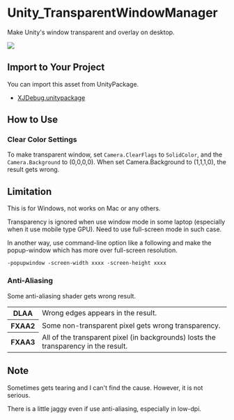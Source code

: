# Unity_TransparentWindowManager

Make Unity's window transparent and overlay on desktop.

![](https://github.com/XJINE/Unity_TransparentWindowManager/blob/master/screenshot.png)

## Import to Your Project

You can import this asset from UnityPackage.

- [XJDebug.unitypackage](https://github.com/XJINE/Unity_XJDebug/blob/master/TransparentWindowManager.unitypackage)

## How to Use

### Clear Color Settings

To make transparent window, set ``Camera.ClearFlags`` to ``SolidColor``, and the ``Camera.Background`` to (0,0,0,0).
When set Camera.Background to (1,1,1,0), the result gets wrong.

## Limitation

This is for Windows, not works on Mac or any others.

Transparency is ignored when use window mode in some laptop (especially when it use mobile type GPU).
Need to use full-screen mode in such case.

In another way, use command-line option like a following
and make the popup-window which has more over full-screen resolution.

```
-popupwindow -screen-width xxxx -screen-height xxxx
```

### Anti-Aliasing

Some anti-aliasing shader gets wrong result.

<table>
<tr><th>DLAA</th><td>Wrong edges appears in the result.</td></tr>
<tr><th>FXAA2</th><td>Some non-transparent pixel gets wrong transparency.</td></tr>
<tr><th>FXAA3</th><td>All of the transparent pixel (in backgrounds) losts the transparency in the result.</td></tr>
</table>

## Note

Sometimes gets tearing and I can't find the cause. However, it is not serious.

There is a little jaggy even if use anti-aliasing, especially in low-dpi.